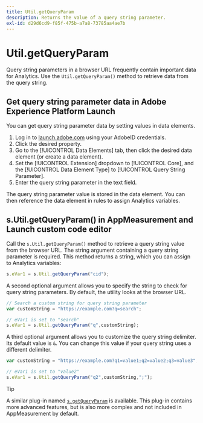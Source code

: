 ```yaml
---
title: Util.getQueryParam
description: Returns the value of a query string parameter.
exl-id: d29d6cd9-f85f-475b-a7a8-73785aa4ae7b
---
```

# Util.getQueryParam

Query string parameters in a browser URL frequently contain important data for Analytics. Use the `Util.getQueryParam()` method to retrieve data from the query string.

## Get query string parameter data in Adobe Experience Platform Launch

You can get query string parameter data by setting values in data elements.

1. Log in to [launch.adobe.com](https://launch.adobe.com) using your AdobeID credentials.
2. Click the desired property.
3. Go to the [!UICONTROL Data Elements] tab, then click the desired data element (or create a data element).
4. Set the [!UICONTROL Extension] dropdown to [!UICONTROL Core], and the [!UICONTROL Data Element Type] to [!UICONTROL Query String Parameter].
5. Enter the query string parameter in the text field.

The query string parameter value is stored in the data element. You can then reference the data element in rules to assign Analytics variables.

## s.Util.getQueryParam() in AppMeasurement and Launch custom code editor

Call the `s.Util.getQueryParam()` method to retrieve a query string value from the browser URL. The string argument containing a query string parameter is required. This method returns a string, which you can assign to Analytics variables:

```js
s.eVar1 = s.Util.getQueryParam("cid");
```

A second optional argument allows you to specify the string to check for query string parameters. By default, the utility looks at the browser URL.

```js
// Search a custom string for query string parameter
var customString = "https://example.com?q=search";

// eVar1 is set to "search"
s.eVar1 = s.Util.getQueryParam("q",customString);
```

A third optional argument allows you to customize the query string delimiter. Its default value is `&`. You can change this value if your query string uses a different delimiter.

```js
var customString = "https://example.com?q1=value1;q2=value2;q3=value3";

// eVar1 is set to "value2"
s.eVar1 = s.Util.getQueryParam("q2",customString,";");
```

>[!TIP]
>
>A similar plug-in named [`s.getQueryParam`](../plugins/getqueryparam.md) is available. This plug-in contains more advanced features, but is also more complex and not included in AppMeasurement by default.
